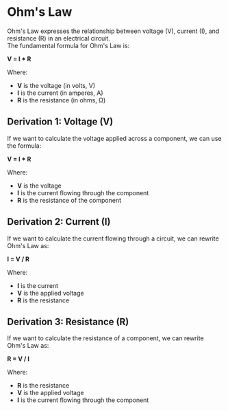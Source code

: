 # Ohm's Law

Ohm's Law expresses the relationship between voltage (V), current (I), and resistance (R) in an electrical circuit.  
The fundamental formula for Ohm's Law is:

**V = I * R**

Where:
- **V** is the voltage (in volts, V)
- **I** is the current (in amperes, A)
- **R** is the resistance (in ohms, Ω)

## Derivation 1: Voltage (V)

If we want to calculate the voltage applied across a component, we can use the formula:

**V = I * R**

Where:
- **V** is the voltage
- **I** is the current flowing through the component
- **R** is the resistance of the component

## Derivation 2: Current (I)

If we want to calculate the current flowing through a circuit, we can rewrite Ohm's Law as:

**I = V / R**

Where:
- **I** is the current
- **V** is the applied voltage
- **R** is the resistance

## Derivation 3: Resistance (R)

If we want to calculate the resistance of a component, we can rewrite Ohm's Law as:

**R = V / I**

Where:
- **R** is the resistance
- **V** is the applied voltage
- **I** is the current flowing through the component
